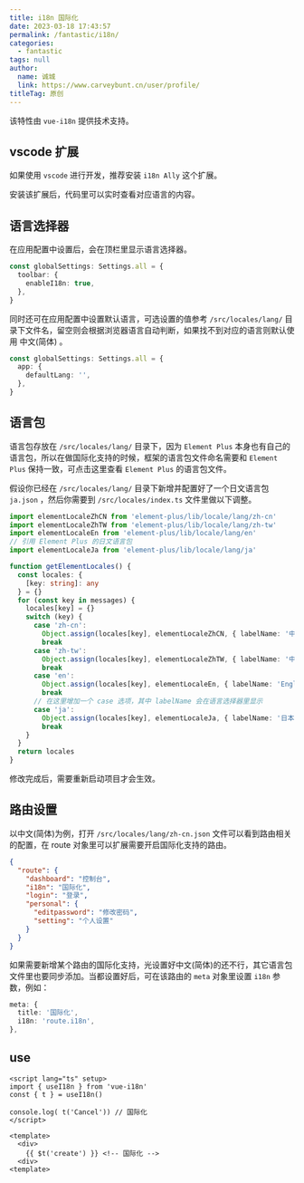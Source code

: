 ```yaml
---
title: i18n 国际化
date: 2023-03-18 17:43:57
permalink: /fantastic/i18n/
categories: 
  - fantastic
tags: null
author: 
  name: 诚城
  link: https://www.carveybunt.cn/user/profile/
titleTag: 原创
---
```


该特性由 `vue-i18n` 提供技术支持。

## vscode 扩展

如果使用 `vscode` 进行开发，推荐安装 `i18n Ally` 这个扩展。

安装该扩展后，代码里可以实时查看对应语言的内容。

## 语言选择器

在应用配置中设置后，会在顶栏里显示语言选择器。

```ts
const globalSettings: Settings.all = {
  toolbar: {
    enableI18n: true,
  },
}

```

同时还可在应用配置中设置默认语言，可选设置的值参考 `/src/locales/lang/` 目录下文件名，留空则会根据浏览器语言自动判断，如果找不到对应的语言则默认使用 中文(简体) 。

```ts
const globalSettings: Settings.all = {
  app: {
    defaultLang: '',
  },
}
```

## 语言包

语言包存放在 `/src/locales/lang/` 目录下，因为 `Element Plus` 本身也有自己的语言包，所以在做国际化支持的时候，框架的语言包文件命名需要和 `Element Plus` 保持一致，可点击这里查看 `Element Plus` 的语言包文件。

假设你已经在 `/src/locales/lang/` 目录下新增并配置好了一个日文语言包 `ja.json` ，然后你需要到 `/src/locales/index.ts` 文件里做以下调整。

```ts
import elementLocaleZhCN from 'element-plus/lib/locale/lang/zh-cn'
import elementLocaleZhTW from 'element-plus/lib/locale/lang/zh-tw'
import elementLocaleEn from 'element-plus/lib/locale/lang/en'
// 引用 Element Plus 的日文语言包
import elementLocaleJa from 'element-plus/lib/locale/lang/ja'

function getElementLocales() {
  const locales: {
    [key: string]: any
  } = {}
  for (const key in messages) {
    locales[key] = {}
    switch (key) {
      case 'zh-cn':
        Object.assign(locales[key], elementLocaleZhCN, { labelName: '中文(简体)' })
        break
      case 'zh-tw':
        Object.assign(locales[key], elementLocaleZhTW, { labelName: '中文(繁體)' })
        break
      case 'en':
        Object.assign(locales[key], elementLocaleEn, { labelName: 'English' })
        break
      // 在这里增加一个 case 选项，其中 labelName 会在语言选择器里显示
      case 'ja':
        Object.assign(locales[key], elementLocaleJa, { labelName: '日本語' })
        break
    }
  }
  return locales
}

```

修改完成后，需要重新启动项目才会生效。

## 路由设置

以中文(简体)为例，打开 `/src/locales/lang/zh-cn.json` 文件可以看到路由相关的配置，在 route 对象里可以扩展需要开启国际化支持的路由。

```json
{
  "route": {
    "dashboard": "控制台",
    "i18n": "国际化",
    "login": "登录",
    "personal": {
      "editpassword": "修改密码",
      "setting": "个人设置"
    }
  }
}
```

如果需要新增某个路由的国际化支持，光设置好中文(简体)的还不行，其它语言包文件里也要同步添加。当都设置好后，可在该路由的 `meta` 对象里设置 `i18n` 参数，例如：

```ts
meta: {
  title: '国际化',
  i18n: 'route.i18n',
},

```

## use

```vue
<script lang="ts" setup>
import { useI18n } from 'vue-i18n'
const { t } = useI18n()

console.log( t('Cancel')) // 国际化
</script>

<template>
  <div>
    {{ $t('create') }} <!-- 国际化 -->
  <div>
<template>

```
